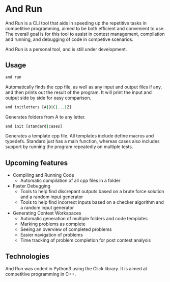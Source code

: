 # And Run
And Run is a CLI tool that aids in speeding up the repetitive tasks in competitive programming, aimed to be both efficient and convenient to use. The overall goal is for this tool to assist in contest management, compilation and running, and debugging of code in competive scenarios.

And Run is a personal tool, and is still under development.

## Usage
```sh
and run
```
Automatically finds the cpp file, as well as any input and output files if any, and then prints out the result of the program. It will print the input and output side by side for easy comparison.
```sh
and initletters [A|B|C|...|Z]
```
Generates folders from A to any letter.
```sh
and init [standard|cases]
```
Generates a template cpp file. All templates include define macros and typedefs. Standard just has a main function, whereas cases also includes support by running the program repeatedly on multiple tests.


## Upcoming features
- Compiling and Running Code
    - Automatic compilation of all cpp files in a folder
- Faster Debugging
    - Tools to help find discrepant outputs based on a brute force solution and a random input generator
    - Tools to help find incorrect inputs based on a checker algorithm and a random input generator
- Generating Contest Workspaces
    - Automatic generation of multiple folders and code templates
    - Marking problems as complete
    - Seeing an overview of completed problems
    - Easier navigation of problems
    - Time tracking of problem completion for post contest analysis


## Technologies
And Run was coded in Python3 using the Click library. It is aimed at competitive programming in C++.
